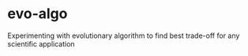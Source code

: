 # evo-algo
Experimenting with evolutionary algorithm to find best trade-off for any scientific application
